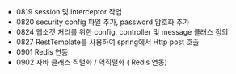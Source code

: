 - 0819 session 및 interceptor 작업
- 0820 security config 파일 추가, password 암호화 추가
- 0824 웹소켓 처리를 위한 config, controller 및 message 클래스 정의
- 0827 RestTemplate를 사용하여 spring에서 Http post 호출
- 0901 Redis 연동
- 0902 자바 클래스 직렬화 / 역직렬화 ( Redis 연동)